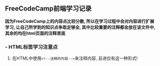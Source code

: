 ## FreeCodeCamp前端学习记录
**因为FreeCodeCamp上的内容点比较分散, 所以在学习过程中会对内容进行扩展学习, 让自己所学到的知识点争取足够全, 其中比较重要的注释都会放在该文件中, 其余的均在html页面的注释里面**
### - HTML标签学习注意点
1. 在HTML中使用`<!--注释的内容-->`来注释内容, 且进仅有这一种形式!
